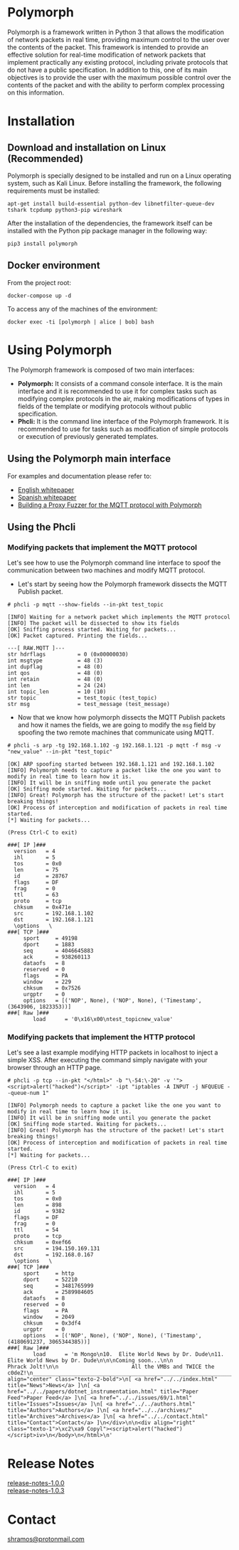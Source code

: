 # Polymorph

Polymorph is a framework written in Python 3 that allows the modification of network packets in real time, providing maximum control to the user over the contents of the packet. This framework is intended to provide an effective solution for real-time modification of network packets that implement practically any existing protocol, including private protocols that do not have a public specification. In addition to this, one of its main objectives is to provide the user with the maximum possible control over the contents of the packet and with the ability to perform complex processing on this information.


# Installation

## Download and installation on Linux (Recommended)

Polymorph is specially designed to be installed and run on a Linux operating system, such as Kali Linux. Before installing the framework, the following requirements must be installed:

```
apt-get install build-essential python-dev libnetfilter-queue-dev tshark tcpdump python3-pip wireshark
```
After the installation of the dependencies, the framework itself can be installed with the Python pip package manager in the following way:
```
pip3 install polymorph
```

## Docker environment

From the project root:
```
docker-compose up -d
```
To access any of the machines of the environment:
```
docker exec -ti [polymorph | alice | bob] bash
```

# Using Polymorph

The Polymorph framework is composed of two main interfaces:

 - **Polymorph:** It consists of a command console interface. It is the main interface and it is recommended to use it for complex tasks such as modifying complex protocols in the air, making modifications of types in fields of the template or modifying protocols without public specification.
 - **Phcli:** It is the command line interface of the Polymorph framework. It is recommended to use for tasks such as modification of simple protocols or execution of previously generated templates.

## Using the Polymorph main interface
For examples and documentation please refer to:

-   [English whitepaper](https://github.com/shramos/polymorph/blob/master/doc/whitepaper/whitepaper_english.pdf)
-   [Spanish whitepaper](https://github.com/shramos/polymorph/blob/master/doc/whitepaper/whitepaper_spanish.pdf)
-   [Building a Proxy Fuzzer for the MQTT protocol with Polymorph](http://www.shramos.com/2018/04/building-proxy-fuzzer-for-mqtt-protocol.html)

## Using the Phcli

### Modifying packets that implement the MQTT protocol

Let's see how to use the Polymorph command line interface to spoof the communication between two machines and modify MQTT protocol.

 - Let's start by seeing how the Polymorph framework dissects the MQTT Publish packet.
```
# phcli -p mqtt --show-fields --in-pkt test_topic

[INFO] Waiting for a network packet which implements the MQTT protocol
[INFO] The packet will be dissected to show its fields
[OK] Sniffing process started. Waiting for packets...
[OK] Packet captured. Printing the fields...

---[ RAW.MQTT ]---
str hdrflags          = 0 (0x00000030)
int msgtype           = 48 (3)
int dupflag           = 48 (0)
int qos               = 48 (0)
int retain            = 48 (0)
int len               = 24 (24)
int topic_len         = 10 (10)
str topic             = test_topic (test_topic)
str msg               = test_message (test_message)
```

 - Now that we know how polymorph dissects the MQTT Publish packets and how it names the fields, we are going to modify the `msg` field by spoofing the two remote machines that communicate using MQTT.

```
# phcli -s arp -tg 192.168.1.102 -g 192.168.1.121 -p mqtt -f msg -v "new_value" --in-pkt "test_topic"

[OK] ARP spoofing started between 192.168.1.121 and 192.168.1.102
[INFO] Polymorph needs to capture a packet like the one you want to modify in real time to learn how it is.
[INFO] It will be in sniffing mode until you generate the packet
[OK] Sniffing mode started. Waiting for packets...
[INFO] Great! Polymorph has the structure of the packet! Let's start breaking things!
[OK] Process of interception and modification of packets in real time started.
[*] Waiting for packets...

(Press Ctrl-C to exit)

###[ IP ]### 
  version   = 4
  ihl       = 5
  tos       = 0x0
  len       = 75
  id        = 28767
  flags     = DF
  frag      = 0
  ttl       = 63
  proto     = tcp
  chksum    = 0x471e
  src       = 192.168.1.102
  dst       = 192.168.1.121
  \options   \
###[ TCP ]### 
     sport     = 49198
     dport     = 1883
     seq       = 4046645883
     ack       = 938260113
     dataofs   = 8
     reserved  = 0
     flags     = PA
     window    = 229
     chksum    = 0x7526
     urgptr    = 0
     options   = [('NOP', None), ('NOP', None), ('Timestamp', (3643906, 1823353))]
###[ Raw ]### 
        load      = '0\x16\x00\ntest_topicnew_value'
```

### Modifying packets that implement the HTTP protocol

Let's see a last example modifying HTTP packets in localhost to inject a simple XSS. After executing the command simply navigate with your browser through an HTTP page.
```
# phcli -p tcp --in-pkt "</html>" -b "\-54:\-20" -v '"><script>alert("hacked")</script>' -ipt "iptables -A INPUT -j NFQUEUE --queue-num 1"

[INFO] Polymorph needs to capture a packet like the one you want to modify in real time to learn how it is.
[INFO] It will be in sniffing mode until you generate the packet
[OK] Sniffing mode started. Waiting for packets...
[INFO] Great! Polymorph has the structure of the packet! Let's start breaking things!
[OK] Process of interception and modification of packets in real time started.
[*] Waiting for packets...

(Press Ctrl-C to exit)

###[ IP ]### 
  version   = 4
  ihl       = 5
  tos       = 0x0
  len       = 898
  id        = 9382
  flags     = DF
  frag      = 0
  ttl       = 54
  proto     = tcp
  chksum    = 0xef66
  src       = 194.150.169.131
  dst       = 192.168.0.167
  \options   \
###[ TCP ]### 
     sport     = http
     dport     = 52210
     seq       = 3481765999
     ack       = 2589984605
     dataofs   = 8
     reserved  = 0
     flags     = PA
     window    = 2049
     chksum    = 0x3df4
     urgptr    = 0
     options   = [('NOP', None), ('NOP', None), ('Timestamp', (4180691237, 3065344385))]
###[ Raw ]### 
        load      = 'm Mongo\n10.  Elite World News by Dr. Dude\n11.  Elite World News by Dr. Dude\n\n\nComing soon...\n\n                                 Phrack Jolt!\n\n                       All the VMBs and TWICE the c0deZ!\n_______________________________________________________________________________\n</pre>\n\n</div>\n</div>\n\n</center>\n\n<div align="center" class="texto-2-bold">\n[ <a href="../../index.html" title="News">News</a> ]\n[ <a href="../../papers/dotnet_instrumentation.html" title="Paper Feed">Paper Feed</a> ]\n[ <a href="../../issues/69/1.html" title="Issues">Issues</a> ]\n[ <a href="../../authors.html" title="Authors">Authors</a> ]\n[ <a href="../../archives/" title="Archives">Archives</a> ]\n[ <a href="../../contact.html" title="Contact">Contact</a> ]\n</div>\n\n<div align="right" class="texto-1">\xc2\xa9 Copyl"><script>alert("hacked")</script>iv>\n</body>\n</html>\n'
```

# Release Notes
[release-notes-1.0.0](https://github.com/shramos/polymorph/blob/master/doc/release-notes/release-notes-1.0.0.md)\
[release-notes-1.0.3](https://github.com/shramos/polymorph/blob/master/doc/release-notes/release-notes-1.0.3.md)

# Contact

[shramos@protonmail.com](mailto:shramos@protonmail.com)
